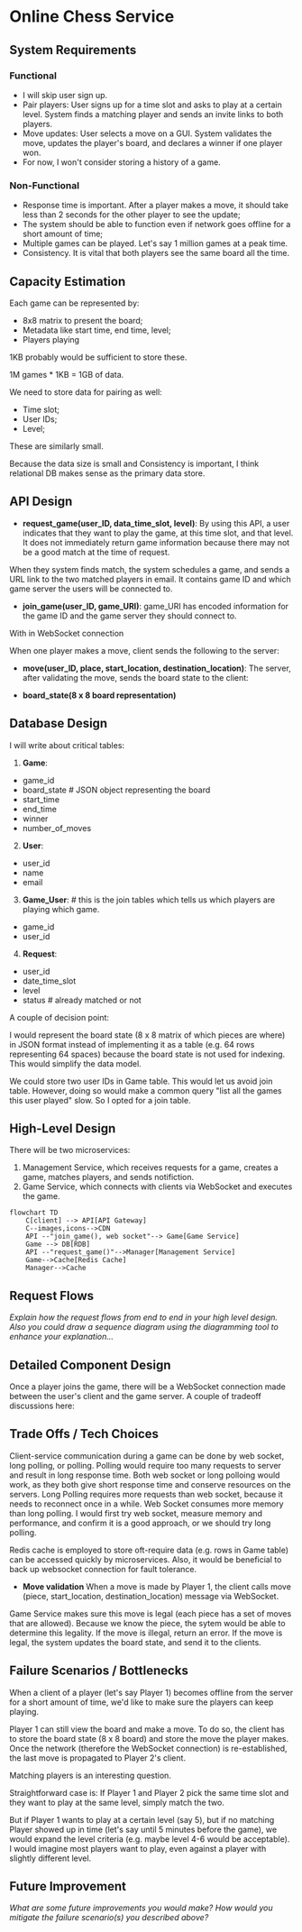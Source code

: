 # Online Chess Service

## System Requirements

### Functional
* I will skip user sign up.
* Pair players: User signs up for a time slot and asks to play at a certain level. System finds a matching player and sends an invite links to both players. 
* Move updates: User selects a move on a GUI. System validates the move, updates the player's board, and declares a winner if one player won. 
* For now, I won't consider storing a history of a game. 

### Non-Functional
* Response time is important. After a player makes a move, it should take less than 2 seconds for the other player to see the update; 
* The system should be able to function even if network goes offline for a short amount of time;
* Multiple games can be played. Let's say 1 million games at a peak time. 
* Consistency. It is vital that both players see the same board all the time. 

## Capacity Estimation
Each game can be represented by: 
* 8x8 matrix to present the board;
* Metadata like start time, end time, level;
* Players playing

1KB probably would be sufficient to store these. 

1M games * 1KB = 1GB of data. 

We need to store data for pairing as well:
* Time slot;
* User IDs;
* Level;

These are similarly small. 

Because the data size is small and Consistency is important, I think relational DB makes sense as the primary data store. 

## API Design

* **request_game(user_ID, data_time_slot, level)**: By using this API, a user indicates that they want to play the game, at this time slot, and that level. It does not immediately return game information because there may not be a good match at the time of request. 

When they system finds match, the system schedules a game, and sends a URL link to the two matched players in email. It contains game ID and which game server the users will be connected to. 

* **join_game(user_ID, game_URI)**: game_URI has encoded information for the game ID and the game server they should connect to. 

With in WebSocket connection 

When one player makes a move, client sends the following to the server: 

* **move(user_ID, place, start_location, destination_location)**: The server, after validating the move, sends the board state to the client: 

* **board_state(8 x 8 board representation)**

## Database Design

I will write about critical tables: 

1. **Game**:
* game_id
* board_state # JSON object representing the board
* start_time
* end_time
* winner
* number_of_moves

2. **User**:
* user_id
* name
* email

3. **Game_User**: # this is the join tables which tells us which players are playing which game. 
* game_id
* user_id

4. **Request**:
* user_id
* date_time_slot
* level
* status # already matched or not

A couple of decision point: 

I would represent the board state (8 x 8 matrix of which pieces are where) in JSON format instead of implementing it as a table (e.g. 64 rows representing 64 spaces) because the board state is not used for indexing. This would simplify the data model. 

We could store two user IDs in Game table. This would let us avoid join table. However, doing so would make a common query "list all the games this user played" slow. So I opted for a join table. 

## High-Level Design 

There will be two microservices: 
1. Management Service, which receives requests for a game, creates a game, matches players, and sends notifiction. 
2. Game Service, which connects with clients via WebSocket and executes the game. 

```mermaid
flowchart TD
    C[client] --> API[API Gateway]
    C--images,icons-->CDN
    API --"join_game(), web socket"--> Game[Game Service]
    Game --> DB[RDB]
    API --"request_game()"-->Manager[Management Service]
    Game-->Cache[Redis Cache]
    Manager-->Cache
```

## Request Flows

*Explain how the request flows from end to end in your high level design. Also you could draw a sequence diagram using the diagramming tool to enhance your explanation...*

## Detailed Component Design

Once a player joins the game, there will be a WebSocket connection made between the user's client and the game server.  A couple of tradeoff discussions here: 

## Trade Offs / Tech Choices

Client-service communication during a game can be done by web socket, long polling, or polling. Polling would require too many requests to server and result in long response time. Both web socket or long polloing would work, as they both give short response time and conserve resources on the servers. Long Polling requires more requests than web socket, because it needs to reconnect once in a while. Web Socket consumes more memory than long polling. I would first try web socket, measure memory and performance, and confirm it is a good approach, or we should try long polling. 

Redis cache is employed to store oft-require data (e.g. rows in Game table) can be accessed quickly by microservices. Also, it would be beneficial to back up websocket connection for fault tolerance. 

* **Move validation**
When a move is made by Player 1, the client calls move (piece, start_location, destination_location) message via WebSocket.

Game Service makes sure this move is legal (each piece has a set of moves that are allowed). Because we know the piece, the sytem would be able to determine this legality. If the move is illegal, return an error. If the move is legal, the system updates the board state, and send it to the clients. 

## Failure Scenarios / Bottlenecks

When a client of a player (let's say Player 1) becomes offline from the server for a short amount of time, we'd like to make sure the players can keep playing. 

Player 1 can still view the board and make a move. To do so, the client has to store the board state (8 x 8 board) and store the move the player makes. 
Once the network (therefore the WebSocket connection) is re-established, the last move is propagated to Player 2's client.

Matching players is an interesting question. 

Straightforward case is: If Player 1 and Player 2 pick the same time slot and they want to play at the same level, simply match the two. 

But if Player 1 wants to play at a certain level (say 5), but if no matching Player showed up in time (let's say until 5 minutes before the game), we would expand the level criteria (e.g. maybe level 4-6 would be acceptable). I would imagine most players want to play, even against a player with slightly different level. 

## Future Improvement
*What are some future improvements you would make? How would you mitigate the failure scenario(s) you described above?*





